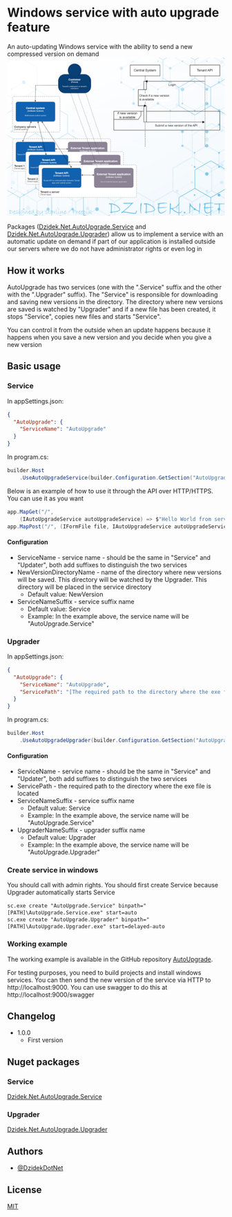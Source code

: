 
# Windows service with auto upgrade feature

An auto-updating Windows service with the ability to send a new compressed version on demand
![C1 and sequence diagram](https://github.com/DzidekDotNet/AutoUpgrade/blob/main/c1_sequenceDiagram.jpg?raw=true)

Packages ([Dzidek.Net.AutoUpgrade.Service](https://www.nuget.org/packages/Dzidek.Net.AutoUpgrade.Service) and [Dzidek.Net.AutoUpgrade.Upgrader](https://www.nuget.org/packages/Dzidek.Net.AutoUpgrade.Upgrader)) allow us to implement a service with an automatic update on demand if part of our application is installed outside our servers where we do not have administrator rights or even log in

## How it works
AutoUpgrade has two services (one with the ".Service" suffix and the other with the ".Upgrader" suffix). The "Service" is responsible for downloading and saving new versions in the directory. The directory where new versions are saved is watched by "Upgrader" and if a new file has been created, it stops "Service", copies new files and starts "Service".

You can control it from the outside when an update happens because it happens when you save a new version and you decide when you give a new version
## Basic usage
### Service
In appSettings.json:
```json
{
  "AutoUpgrade": {
    "ServiceName": "AutoUpgrade"
  }
}
```
In program.cs:
```csharp
builder.Host
    .UseAutoUpgradeService(builder.Configuration.GetSection("AutoUpgrade").Get<AutoUpgradeServiceConfiguration>()!);
```
Below is an example of how to use it through the API over HTTP/HTTPS. You can use it as you want
```csharp
app.MapGet("/",
    (IAutoUpgradeService autoUpgradeService) => $"Hello World from service '{autoUpgradeService.GetVersion()}'!");
app.MapPost("/", (IFormFile file, IAutoUpgradeService autoUpgradeService) => autoUpgradeService.Upgrade(file));
```
#### Configuration
- ServiceName - service name - should be the same in "Service" and "Updater", both add suffixes to distinguish the two services
- NewVersionDirectoryName - name of the directory where new versions will be saved. This directory will be watched by the Upgrader. This directory will be placed in the service directory
  - Default value: NewVersion
- ServiceNameSuffix - service suffix name
  - Default value: Service
  - Example: In the example above, the service name will be "AutoUpgrade.Service"
### Upgrader
In appSettings.json:
```json
{
  "AutoUpgrade": {
    "ServiceName": "AutoUpgrade",
    "ServicePath": "[The required path to the directory where the exe file is located]"
  }
}
```
In program.cs:
```csharp
builder.Host
    .UseAutoUpgradeUpgrader(builder.Configuration.GetSection("AutoUpgrade").Get<AutoUpgradeUpgraderConfiguration>()!);
```
#### Configuration
- ServiceName - service name - should be the same in "Service" and "Updater", both add suffixes to distinguish the two services
- ServicePath - the required path to the directory where the exe file is located
- ServiceNameSuffix - service suffix name
  - Default value: Service
  - Example: In the example above, the service name will be "AutoUpgrade.Service"
- UpgraderNameSuffix - upgrader suffix name
  - Default value: Upgrader
  - Example: In the example above, the service name will be "AutoUpgrade.Upgrader"

### Create service in windows
You should call with admin rights. You should first create Service because Upgrader automatically starts Service 
```
sc.exe create "AutoUpgrade.Service" binpath="[PATH]\AutoUpgrade.Service.exe" start=auto
sc.exe create "AutoUpgrade.Upgrader" binpath="[PATH]\AutoUpgrade.Upgrader.exe" start=delayed-auto
```

### Working example
The working example is available in the GitHub repository [AutoUpgrade](https://github.com/DzidekDotNet/AutoUpgrade).

For testing purposes, you need to build projects and install windows services. You can then send the new version of the service via HTTP to http://localhost:9000. You can use swagger to do this at http://localhost:9000/swagger

## Changelog
- 1.0.0
    - First version

## Nuget packages
### Service
[Dzidek.Net.AutoUpgrade.Service](https://www.nuget.org/packages/Dzidek.Net.AutoUpgrade.Service)
### Upgrader
[Dzidek.Net.AutoUpgrade.Upgrader](https://www.nuget.org/packages/Dzidek.Net.AutoUpgrade.Upgrader)


## Authors

- [@DzidekDotNet](https://www.github.com/DzidekDotNet)


## License

[MIT](https://github.com/DzidekDotNet/AutoUpgrade/blob/main/LICENSE)
